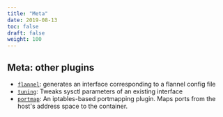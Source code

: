 ```yaml
---
title: "Meta"
date: 2019-08-13
toc: false
draft: false
weight: 100
---
```


## Meta: other plugins


* [`flannel`](flannel): generates an interface corresponding to a flannel config file
* [`tuning`](tuning): Tweaks sysctl parameters of an existing interface
* [`portmap`](portmap): An iptables-based portmapping plugin. Maps ports from the host's address space to the container.

